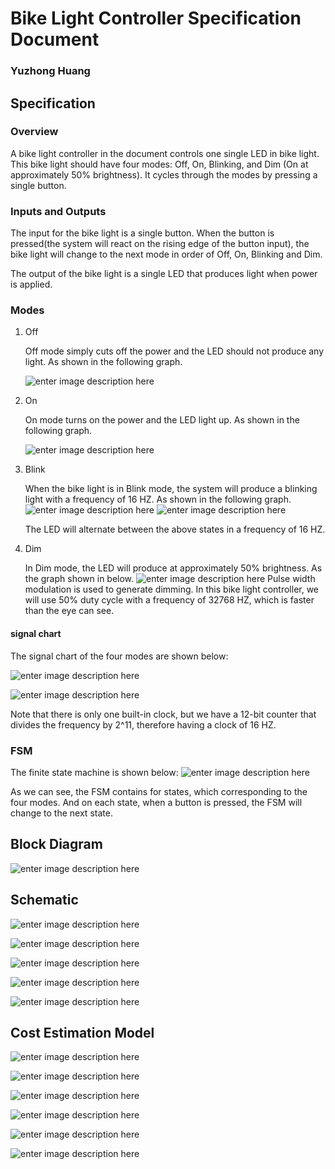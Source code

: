 # Bike Light Controller Specification Document

### Yuzhong Huang

## Specification 

### Overview

A bike light controller in the document controls one single LED in bike light. This bike light should have four modes:  Off, On, Blinking, and Dim (On at approximately 50% brightness). It cycles through the modes by pressing a single button.

### Inputs and Outputs

The input for the bike light is a single button. When the button is pressed(the system will react on the rising edge of the button input), the bike light will change to the next mode in order of Off, On, Blinking and Dim.

The output of the bike light is a single LED that produces light when power is applied. 

### Modes

 1. Off

	Off mode	simply cuts off the power and the LED should not produce any light. As shown in the following graph.

	![enter image description here](https://lh3.googleusercontent.com/C4PX3fGGcOauuMFMlRSqa882qeCtrUTb-qariMtJ-6E=s200 "off.png") 

 2. On

	On mode turns on the power and the LED light up. As shown in the following graph.

	![enter image description here](https://lh3.googleusercontent.com/-Ovo5VMT4EU0/VkVIQEFPdJI/AAAAAAAAAL0/bQd3o-mGDT4/s200/on.jpg "on.jpg")

 3. Blink

	When the bike light is in Blink mode, the system will produce a blinking light with a frequency of 16 HZ. As shown in the following graph.
			![enter image description here](https://lh3.googleusercontent.com/C4PX3fGGcOauuMFMlRSqa882qeCtrUTb-qariMtJ-6E=s200 "off.png")      ![enter image description here](https://lh3.googleusercontent.com/-Ovo5VMT4EU0/VkVIQEFPdJI/AAAAAAAAAL0/bQd3o-mGDT4/s200/on.jpg "on.jpg")

	The LED will alternate between the above states in a frequency of 16 HZ.
 4. Dim
 
	 In Dim mode, the LED will produce at approximately 50% brightness. As the graph shown in below.
	 ![enter image description here](https://lh3.googleusercontent.com/-jbIPjkMWOP4/VkVLKf3fMKI/AAAAAAAAAMI/UQZiqt21ADA/s200/dim.png "dim.png")
	Pulse width modulation is used to generate dimming. In this bike light controller, we will use 50% duty cycle with a frequency of 32768 HZ, which is faster than the eye can see.

#### signal chart
	
The signal chart of the four modes are shown below:

![enter image description here](https://lh3.googleusercontent.com/-83BCxO8T_7E/VkeLMWzD5yI/AAAAAAAAANM/c7lLgc30nVg/s600/diagram_part1.png "diagram_part1.png")

![enter image description here](https://lh3.googleusercontent.com/-U4TThUbYP54/VkeLTrBWDOI/AAAAAAAAANY/l7WUGOlMEok/s600/diagram_part2.png "diagram_part2.png")

Note that there is only one built-in clock, but we have a 12-bit counter that divides the frequency by 2^11, therefore having a clock of 16 HZ.
	
### FSM

The finite state machine is shown below:
![enter image description here](https://lh3.googleusercontent.com/-cr0QzytSkHw/VkVLqjpSxNI/AAAAAAAAAMg/cvZE_fi3_to/s600/fsm.png "fsm.png")

As we can see, the FSM contains for states, which corresponding to the four modes. And on each state, when a button is pressed, the FSM will change to the next state.

## Block Diagram

![enter image description here](https://lh3.googleusercontent.com/--059uwiZXxM/VkeuNyF-v_I/AAAAAAAAAOc/g4OA9S0M5_Q/s0/Block+Diagram.png "Block Diagram.png")
## Schematic

![enter image description here](https://lh3.googleusercontent.com/-hGsoDB9B7QY/VkeY_ByOHEI/AAAAAAAAAOA/G_mYUBtsB0I/s0/12-bit+counter.png "12-bit counter.png")

![enter image description here](https://lh3.googleusercontent.com/-REucSxs8i0U/VkfEmXZE24I/AAAAAAAAAPE/_G8UxAU0UCM/s0/input_conditioner.png "input_conditioner.png")

![enter image description here](https://lh3.googleusercontent.com/-8oMGmMI3aNg/VkfImuGs__I/AAAAAAAAAPU/-k7rK3aXIyw/s0/1-bit+adder.png "1-bit adder.png")

![enter image description here](https://lh3.googleusercontent.com/-3QJV6bbrp-w/VkfIrGdBSzI/AAAAAAAAAPg/uN5qICsOUek/s0/6-bit+adder.png "6-bit adder.png")

![enter image description here](https://lh3.googleusercontent.com/-Ah_6Pate6ng/VkfI0LxLlOI/AAAAAAAAAPs/rNRVL6PTJxc/s0/check_33.png "check_33.png")

## Cost Estimation Model

![enter image description here](https://lh3.googleusercontent.com/-bLLvhjX0Uow/VkfOv_bFFoI/AAAAAAAAAQU/KkS9fu6geTM/s0/1-bit+adder.png "1-bit adder_cost.png")

![enter image description here](https://lh3.googleusercontent.com/-SIYSMVjc_FY/VkfO2s869vI/AAAAAAAAAQc/8fkhzjavdls/s0/6-bit+adder.png "6-bit adder_cost.png")

![enter image description here](https://lh3.googleusercontent.com/-H1p0kHvBEOQ/VkfO7HTAbaI/AAAAAAAAAQo/FlUzJeBFy6g/s0/12-bit+up+counter.png "12-bit up counter_cost.png")

![enter image description here](https://lh3.googleusercontent.com/-ULcMO1jb1Ik/VkfPDrwhTBI/AAAAAAAAAQ4/4CNtTpbF--g/s0/check_33.png "check_33_cost.png")

![enter image description here](https://lh3.googleusercontent.com/-lqdOTVNXUVU/VkfPICdrqbI/AAAAAAAAARE/tGagX1Dg7As/s0/input_conditioner.png "input_conditioner_cost.png")

![enter image description here](https://lh3.googleusercontent.com/-tjW6gGs_53E/VkfPNO-3PCI/AAAAAAAAARQ/pO4lMMePkhQ/s0/whole+system.png "whole_system_cost.png")